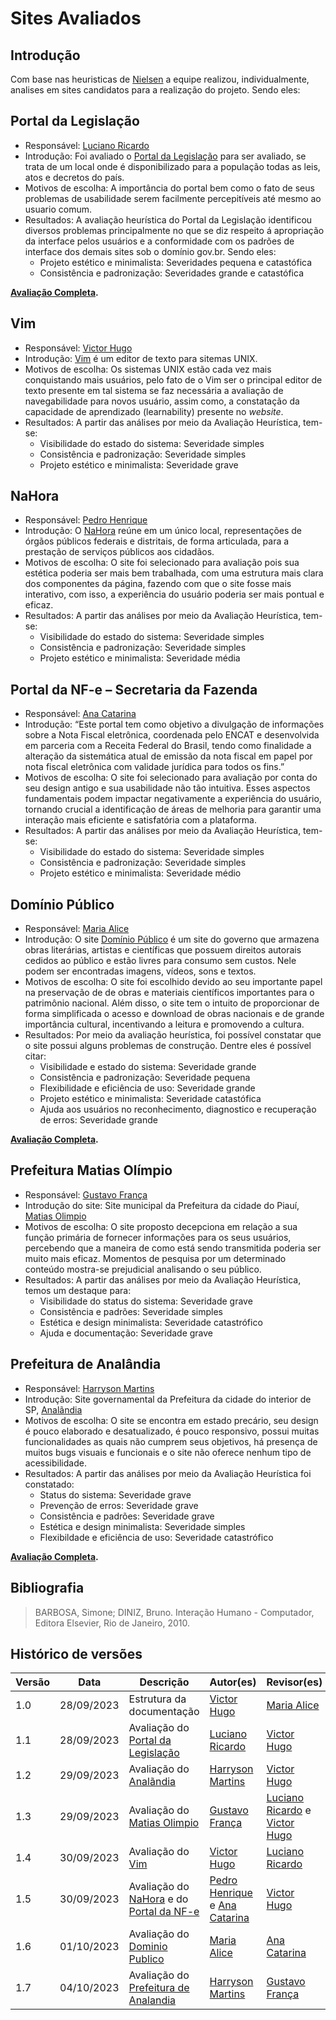 # Sites Avaliados

## Introdução

Com base nas heuristicas de <a href="##">Nielsen</a> a equipe realizou, individualmente, analises em sites candidatos para a realização do projeto. Sendo eles:

## Portal da Legislação

- Responsável: [Luciano Ricardo](https://github.com/l-ricardo)
- Introdução: Foi avaliado o [Portal da Legislação](http://www4.planalto.gov.br/legislacao/) para ser avaliado, se trata de um local onde é disponibilizado para a população todas as leis, atos e decretos do país.
- Motivos de escolha: A importância do portal bem como o fato de seus problemas de usabilidade serem facilmente percepitíveis até mesmo ao usuario comum.
- Resultados: A avaliação heurística do Portal da Legislação identificou diversos problemas principalmente no que se diz respeito á apropriação da interface pelos usuários e a conformidade com os padrões de interface dos demais sites sob o domínio gov.br. Sendo eles:
  - Projeto estético e minimalista: Severidades pequena e catastófica
  - Consistência e padronização: Severidades grande e catastófica

**[Avaliação Completa](../assets/avaliacoes/AvalicaoLegislativo.pdf).**

## Vim

- Responsável: [Victor Hugo](https://github.com/ViictorHugoo)
- Introdução: [Vim](https://www.vim.org) é um editor de texto para sitemas UNIX.
- Motivos de escolha: Os sistemas UNIX estão cada vez mais conquistando mais usuários, pelo fato de o Vim ser o principal editor de texto presente em tal sistema se faz necessária a avaliação de navegabilidade para novos usuário, assim como, a constatação da capacidade de aprendizado (learnability) presente no _website_.
- Resultados: A partir das análises por meio da Avaliação Heurística, tem-se:
  - Visibilidade do estado do sistema: Severidade simples
  - Consistência e padronização: Severidade simples
  - Projeto estético e minimalista: Severidade grave

## NaHora

- Responsável: [Pedro Henrique](https://github.com/pedro-hsf)
- Introdução: O [NaHora](https://www.nahora.df.gov.br/) reúne em um único local, representações de órgãos públicos federais e distritais, de forma articulada, para a prestação de serviços públicos aos cidadãos.
- Motivos de escolha: O site foi selecionado para avaliação pois sua estética poderia ser mais bem trabalhada, com uma estrutura mais clara dos componentes da página, fazendo com que o site fosse mais interativo, com isso, a experiência do usuário poderia ser mais pontual e eficaz.
- Resultados: A partir das análises por meio da Avaliação Heurística, tem-se:
  - Visibilidade do estado do sistema: Severidade simples
  - Consistência e padronização: Severidade simples
  - Projeto estético e minimalista: Severidade média

## Portal da NF-e – Secretaria da Fazenda

- Responsável: [Ana Catarina](https://github.com/an4catarina)
- Introdução: “Este portal tem como objetivo a divulgação de informações sobre a Nota Fiscal eletrônica, coordenada pelo ENCAT e desenvolvida em parceria com a Receita Federal do Brasil, tendo como finalidade a alteração da sistemática atual de emissão da nota fiscal em papel por nota fiscal eletrônica com validade jurídica para todos os fins.”
- Motivos de escolha: O site foi selecionado para avaliação por conta do seu design antigo e sua usabilidade não tão intuitiva. Esses aspectos fundamentais podem impactar negativamente a experiência do usuário, tornando crucial a identificação de áreas de melhoria para garantir uma interação mais eficiente e satisfatória com a plataforma.
- Resultados: A partir das análises por meio da Avaliação Heurística, tem-se:
  - Visibilidade do estado do sistema: Severidade simples
  - Consistência e padronização: Severidade simples
  - Projeto estético e minimalista: Severidade médio

## Domínio Público

- Responsável: [Maria Alice](https://github.com/Maliz30)
- Introdução: O site [Domínio Público](http://www.dominiopublico.gov.br/pesquisa/PesquisaObraForm.jsp) é um site do governo que armazena obras literárias, artistas e científicas que possuem direitos autorais cedidos ao público e estão livres para consumo sem custos. Nele podem ser encontradas imagens, vídeos, sons e textos.
- Motivos de escolha: O site foi escolhido devido ao seu importante papel na preservação de de obras e materiais científicos importantes para o patrimônio nacional. Além disso, o site tem o intuito de proporcionar de forma simplificada o acesso e download de obras nacionais e de grande importância cultural, incentivando a leitura e promovendo a cultura.
- Resultados: Por meio da avaliação heurística, foi possível constatar que o site possui alguns problemas de construção. Dentre eles é possível citar:
  - Visibilidade e estado do sistema: Severidade grande
  - Consistência e padronização: Severidade pequena
  - Flexibilidade e eficiência de uso: Severidade grande
  - Projeto estético e minimalista: Severidade catastófica
  - Ajuda aos usuários no reconhecimento, diagnostico e recuperação de erros: Severidade grande

**[Avaliação Completa](../assets/avaliacoes/DominioPublico.pdf).**

## Prefeitura Matias Olímpio

- Responsável: [Gustavo França](https://github.com/gustavofbs)
- Introdução do site: Site municipal da Prefeitura da cidade do Piauí, [Matias Olimpio](https://www.matiasolimpio.pi.gov.br/)
- Motivos de escolha: O site proposto decepciona em relação a sua função primária de fornecer informações para os seus usuários, percebendo que a maneira de como está sendo transmitida poderia ser muito mais eficaz. Momentos de pesquisa por um determinado conteúdo mostra-se prejudicial analisando o seu público.
- Resultados: A partir das análises por meio da Avaliação Heurística, temos um destaque para:
  - Visibilidade do status do sistema: Severidade grave
  - Consistência e padrões: Severidade simples
  - Estética e design minimalista: Severidade catastrófico
  - Ajuda e documentação: Severidade grave

## Prefeitura de Analândia

- Responsável: [Harryson Martins](https://github.com/harry-cmartin)
- Introdução: Site governamental da Prefeitura da cidade do interior de SP, [Analãndia](https://www.analandia.sp.gov.br/)
- Motivos de escolha: O site se encontra em estado precário, seu design é pouco elaborado e desatualizado, é pouco responsivo, possui muitas funcionalidades as quais não cumprem seus objetivos, há presença de muitos bugs visuais e funcionais e o site não oferece nenhum tipo de acessibilidade.
- Resultados: A partir das análises por meio da Avaliação Heurística foi constatado:
  - Status do sistema: Severidade grave
  - Prevenção de erros: Severidade grave
  - Consistência e padrões: Severidade grave
  - Estética e design minimalista: Severidade simples
  - Flexibildade e eficiência de uso: Severidade catastrófico

**[Avaliação Completa](../assets/avaliacoes/AvaliaçãoAnalandia.pdf).**

## Bibliografia

> BARBOSA, Simone; DINIZ, Bruno. Interação Humano - Computador, Editora Elsevier, Rio de Janeiro, 2010.

## Histórico de versões

| Versão | Data       | Descrição                                                                                                                        | Autor(es)                                                                                       | Revisor(es)                                                                                      |
| ------ | ---------- | -------------------------------------------------------------------------------------------------------------------------------- | ----------------------------------------------------------------------------------------------- | ------------------------------------------------------------------------------------------------ |
| 1.0    | 28/09/2023 | Estrutura da documentação                                                                                                        | [Victor Hugo](https://github.com/ViictorHugoo)                                                  | [Maria Alice](https://github.com/Maliz30)                                                        |
| 1.1    | 28/09/2023 | Avaliação do [Portal da Legislação](http://www4.planalto.gov.br/legislacao/)                                                     | [Luciano Ricardo](https://github.com/l-ricardo)                                                 | [Victor Hugo](https://github.com/ViictorHugoo)                                                   |
| 1.2    | 29/09/2023 | Avaliação do [Analãndia](https://www.analandia.sp.gov.br/)                                                                       | [Harryson Martins](https://github.com/harry-cmartin)                                            | [Victor Hugo](https://github.com/ViictorHugoo)                                                   |
| 1.3    | 29/09/2023 | Avaliação do [Matias Olimpio](https://www.matiasolimpio.pi.gov.br/)                                                              | [Gustavo França](https://github.com/gustavofbs)                                                 | [Luciano Ricardo](https://github.com/l-ricardo) e [Victor Hugo](https://github.com/ViictorHugoo) |
| 1.4    | 30/09/2023 | Avaliação do [Vim](https://www.vim.org)                                                                                          | [Victor Hugo](https://github.com/ViictorHugoo)                                                  | [Luciano Ricardo](https://github.com/l-ricardo)                                                  |
| 1.5    | 30/09/2023 | Avaliação do [NaHora](https://www.nahora.df.gov.br/) e do [Portal da NF-e](https://www.nfe.fazenda.gov.br/portal/principal.aspx) | [Pedro Henrique](https://github.com/pedro-hsf) e [Ana Catarina](https://github.com/an4catarina) | [Victor Hugo](https://github.com/ViictorHugoo)                                                   |
| 1.6    | 01/10/2023 | Avaliação do [Dominio Publico](http://www.dominiopublico.gov.br/pesquisa/PesquisaObraForm.jsp)                                   | [Maria Alice](https://github.com/Maliz30)                                                       | [Ana Catarina](https://github.com/an4catarina)                                                   |
| 1.7    | 04/10/2023 | Avaliação do [Prefeitura de Analandia](https://www.analandia.sp.gov.br/)                                                         | [Harryson Martins](https://github.com/harry-cmartin)                                            | [Gustavo França](https://github.com/gustavofbs)                                                  |
